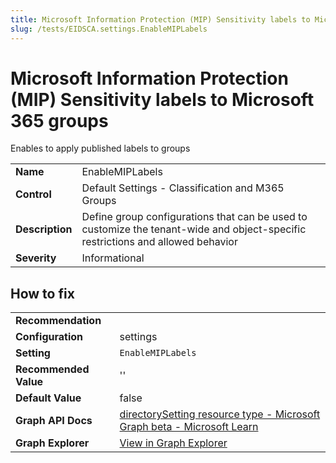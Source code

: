```yaml
---
title: Microsoft Information Protection (MIP) Sensitivity labels to Microsoft 365 groups (EnableMIPLabels)
slug: /tests/EIDSCA.settings.EnableMIPLabels
---
```


# Microsoft Information Protection (MIP) Sensitivity labels to Microsoft 365 groups

Enables to apply published labels to groups

| | |
|-|-|
| **Name** | EnableMIPLabels |
| **Control** | Default Settings - Classification and M365 Groups |
| **Description** | Define group configurations that can be used to customize the tenant-wide and object-specific restrictions and allowed behavior |
| **Severity** | Informational |

## How to fix
| | |
|-|-|
| **Recommendation** |  |
| **Configuration** | settings |
| **Setting** | `EnableMIPLabels` |
| **Recommended Value** | '' |
| **Default Value** | false |
| **Graph API Docs** | [directorySetting resource type - Microsoft Graph beta - Microsoft Learn](https://learn.microsoft.com/en-us/graph/api/resources/directorysetting) |
| **Graph Explorer** | [View in Graph Explorer](https://developer.microsoft.com/en-us/graph/graph-explorer?request=settings&method=GET&version=beta&GraphUrl=https://graph.microsoft.com) |



